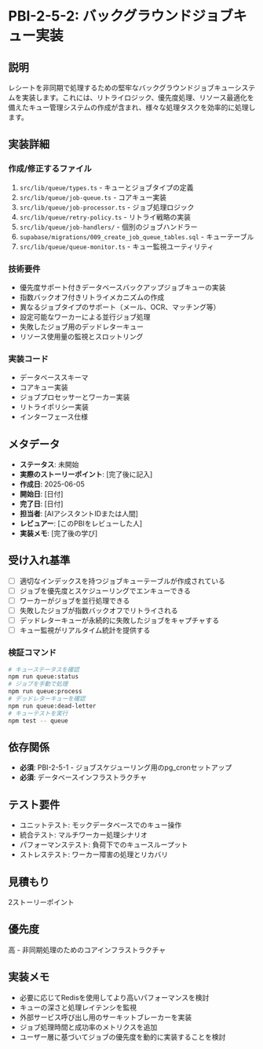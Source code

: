# PBI-2-5-2: バックグラウンドジョブキュー実装

## 説明

レシートを非同期で処理するための堅牢なバックグラウンドジョブキューシステムを実装します。これには、リトライロジック、優先度処理、リソース最適化を備えたキュー管理システムの作成が含まれ、様々な処理タスクを効率的に処理します。

## 実装詳細

### 作成/修正するファイル

1. `src/lib/queue/types.ts` - キューとジョブタイプの定義
2. `src/lib/queue/job-queue.ts` - コアキュー実装
3. `src/lib/queue/job-processor.ts` - ジョブ処理ロジック
4. `src/lib/queue/retry-policy.ts` - リトライ戦略の実装
5. `src/lib/queue/job-handlers/` - 個別のジョブハンドラー
6. `supabase/migrations/009_create_job_queue_tables.sql` - キューテーブル
7. `src/lib/queue/queue-monitor.ts` - キュー監視ユーティリティ

### 技術要件

- 優先度サポート付きデータベースバックアップジョブキューの実装
- 指数バックオフ付きリトライメカニズムの作成
- 異なるジョブタイプのサポート（メール、OCR、マッチング等）
- 設定可能なワーカーによる並行ジョブ処理
- 失敗したジョブ用のデッドレターキュー
- リソース使用量の監視とスロットリング

### 実装コード

- データベーススキーマ
- コアキュー実装
- ジョブプロセッサーとワーカー実装
- リトライポリシー実装
- インターフェース仕様

## メタデータ

- **ステータス**: 未開始
- **実際のストーリーポイント**: [完了後に記入]
- **作成日**: 2025-06-05
- **開始日**: [日付]
- **完了日**: [日付]
- **担当者**: [AIアシスタントIDまたは人間]
- **レビュアー**: [このPBIをレビューした人]
- **実装メモ**: [完了後の学び]

## 受け入れ基準

- [ ] 適切なインデックスを持つジョブキューテーブルが作成されている
- [ ] ジョブを優先度とスケジューリングでエンキューできる
- [ ] ワーカーがジョブを並行処理できる
- [ ] 失敗したジョブが指数バックオフでリトライされる
- [ ] デッドレターキューが永続的に失敗したジョブをキャプチャする
- [ ] キュー監視がリアルタイム統計を提供する

### 検証コマンド

```bash
# キューステータスを確認
npm run queue:status
# ジョブを手動で処理
npm run queue:process
# デッドレターキューを確認
npm run queue:dead-letter
# キューテストを実行
npm test -- queue
```

## 依存関係

- **必須**: PBI-2-5-1 - ジョブスケジューリング用のpg_cronセットアップ
- **必須**: データベースインフラストラクチャ

## テスト要件

- ユニットテスト: モックデータベースでのキュー操作
- 統合テスト: マルチワーカー処理シナリオ
- パフォーマンステスト: 負荷下でのキュースループット
- ストレステスト: ワーカー障害の処理とリカバリ

## 見積もり

2ストーリーポイント

## 優先度

高 - 非同期処理のためのコアインフラストラクチャ

## 実装メモ

- 必要に応じてRedisを使用してより高いパフォーマンスを検討
- キューの深さと処理レイテンシを監視
- 外部サービス呼び出し用のサーキットブレーカーを実装
- ジョブ処理時間と成功率のメトリクスを追加
- ユーザー層に基づいてジョブの優先度を動的に実装することを検討
